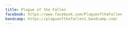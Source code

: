 ```yaml
---
title: Plague of the Fallen
facebook: https://www.facebook.com/PlagueoftheFallen
bandcamp: https://plagueofthefallen1.bandcamp.com/
---
```

